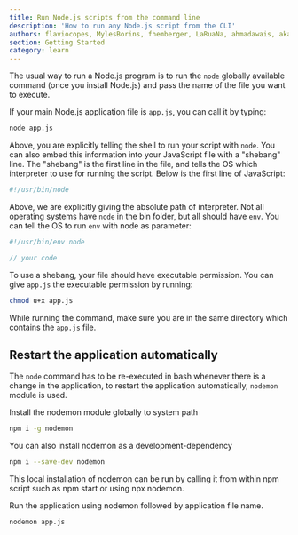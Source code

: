 ```yaml
---
title: Run Node.js scripts from the command line
description: 'How to run any Node.js script from the CLI'
authors: flaviocopes, MylesBorins, fhemberger, LaRuaNa, ahmadawais, akazyti
section: Getting Started
category: learn
---
```


The usual way to run a Node.js program is to run the `node` globally available command (once you install Node.js) and pass the name of the file you want to execute.

If your main Node.js application file is `app.js`, you can call it by typing:

```bash
node app.js
```

Above, you are explicitly telling the shell to run your script with `node`. You can also embed this information into your JavaScript file with a "shebang" line. The "shebang" is the first line in the file, and tells the OS which interpreter to use for running the script. Below is the first line of JavaScript:

```app.js
#!/usr/bin/node
```

Above, we are explicitly giving the absolute path of interpreter. Not all operating systems have `node` in the bin folder, but all should have `env`. You can tell the OS to run `env` with node as parameter:

```app.js
#!/usr/bin/env node

// your code
```

To use a shebang, your file should have executable permission. You can give `app.js` the executable permission by running:

```bash
chmod u+x app.js
```

While running the command, make sure you are in the same directory which contains the `app.js` file.

## Restart the application automatically

The `node` command has to be re-executed in bash whenever there is a change in the application, to restart the application automatically, `nodemon` module is used.

Install the nodemon module globally to system path

```bash
npm i -g nodemon
```

You can also install nodemon as a development-dependency

```bash
npm i --save-dev nodemon
```

This local installation of nodemon can be run by calling it from within npm script such as npm start or using npx nodemon.

Run the application using nodemon followed by application file name.

```bash
nodemon app.js
```
